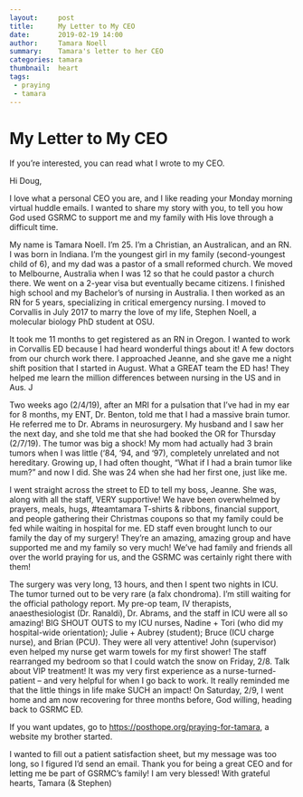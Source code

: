 ```yaml
---
layout:     post
title:      My Letter to My CEO
date:       2019-02-19 14:00
author:     Tamara Noell
summary:    Tamara's letter to her CEO
categories: tamara
thumbnail:  heart
tags:
 - praying
 - tamara 
---
```


# My Letter to My CEO

If you’re interested, you can read what I wrote to my CEO.

Hi Doug,

I love what a personal CEO you are, and I like reading your Monday morning virtual huddle emails. I wanted to share my story with you, to tell you how God used GSRMC to support me and my family with His love through a difficult time.

My name is Tamara Noell. I’m 25. I’m a Christian, an Australican, and an RN. I was born in Indiana. I’m the youngest girl in my family (second-youngest child of 6), and my dad was a pastor of a small reformed church. We moved to Melbourne, Australia when I was 12 so that he could pastor a church there. We went on a 2-year visa but eventually became citizens. I finished high school and my Bachelor’s of nursing in Australia. I then worked as an RN for 5 years, specializing in critical emergency nursing. I moved to Corvallis in July 2017 to marry the love of my life, Stephen Noell, a molecular biology PhD student at OSU.

It took me 11 months to get registered as an RN in Oregon. I wanted to work in Corvallis ED because I had heard wonderful things about it! A few doctors from our church work there. I approached Jeanne, and she gave me a night shift position that I started in August. What a GREAT team the ED has! They helped me learn the million differences between nursing in the US and in Aus. J

Two weeks ago (2/4/19), after an MRI for a pulsation that I’ve had in my ear for 8 months, my ENT, Dr. Benton, told me that I had a massive brain tumor. He referred me to Dr. Abrams in neurosurgery. My husband and I saw her the next day, and she told me that she had booked the OR for Thursday (2/7/19). The tumor was big a shock! My mom had actually had 3 brain tumors when I was little (‘84, ‘94, and ‘97), completely unrelated and not hereditary. Growing up, I had often thought, “What if I had a brain tumor like mum?” and now I did. She was 24 when she had her first one, just like me.

I went straight across the street to ED to tell my boss, Jeanne. She was, along with all the staff, VERY supportive! We have been overwhelmed by prayers, meals, hugs, #teamtamara T-shirts & ribbons, financial support, and people gathering their Christmas coupons so that my family could be fed while waiting in hospital for me. ED staff even brought lunch to our family the day of my surgery! They’re an amazing, amazing group and have supported me and my family so very much! We’ve had family and friends all over the world praying for us, and the GSRMC was certainly right there with them!

The surgery was very long, 13 hours, and then I spent two nights in ICU. The tumor turned out to be very rare (a falx chondroma). I’m still waiting for the official pathology report. My pre-op team, IV therapists, anaesthesiologist (Dr. Ranaldi), Dr. Abrams, and the staff in ICU were all so amazing! BIG SHOUT OUTS to my ICU nurses, Nadine + Tori (who did my hospital-wide orientation); Julie + Aubrey (student); Bruce (ICU charge nurse), and Brian (PCU). They were all very attentive! John (supervisor) even helped my nurse get warm towels for my first shower! The staff rearranged my bedroom so that I could watch the snow on Friday, 2/8. Talk about VIP treatment! It was my very first experience as a nurse-turned-patient – and very helpful for when I go back to work. It really reminded me that the little things in life make SUCH an impact! On Saturday, 2/9, I went home and am now recovering for three months before, God willing, heading back to GSRMC ED.

If you want updates, go to https://posthope.org/praying-for-tamara, a website my brother started.

I wanted to fill out a patient satisfaction sheet, but my message was too long, so I figured I’d send an email. 
Thank you for being a great CEO and for letting me be part of GSRMC’s family! I am very blessed! With grateful hearts, Tamara (& Stephen)
